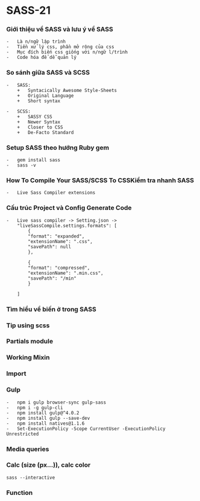 # SASS-21

### Giới thiệu về SASS và lưu ý về SASS

    -   Là n/ngữ lập trình
    -   Tiền xử lý css, phần mở rộng của css
    -   Mục đích biến css giống với n/ngữ l/trình
    -   Code hóa để dễ quản lý

### So sánh giữa SASS và SCSS

    -   SASS:
        +   Syntacically Awesome Style-Sheets
        +   Original Language
        +   Short syntax

    -   SCSS:
        +   SASSY CSS
        +   Newer Syntax
        +   Closer to CSS
        +   De-Facto Standard

### Setup SASS theo hướng Ruby gem

    -   gem install sass
    -   sass -v

### How To Compile Your SASS/SCSS To CSSKiểm tra nhanh SASS

    -   Live Sass Compiler extensions

### Cấu trúc Project và Config Generate Code

    -   Live sass compiler -> Setting.json ->
        "liveSassCompile.settings.formats": [
            {
            "format": "expanded",
            "extensionName": ".css",
            "savePath": null
            },

            {
            "format": "compressed",
            "extensionName": ".min.css",
            "savePath": "/min"
            }

        ]

### Tìm hiểu về biến ở trong SASS

### Tip using scss

### Partials module

### Working Mixin

### Import 

### Gulp
    -   npm i gulp browser-sync gulp-sass
    -   npm i -g gulp-cli
    -   npm install gulp@^4.0.2
    -   npm install gulp --save-dev
    -   npm install natives@1.1.6
    -   Set-ExecutionPolicy -Scope CurrentUser -ExecutionPolicy Unrestricted

### Media queries

### Calc (size (px...)), calc color
    sass --interactive

### Function
    